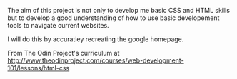 The aim of this project is not only to develop me basic CSS and HTML skills but to develop a good understanding of how to use basic developement tools to navigate current websites.

I will do this by accuratley recreating the google homepage.

From The Odin Project's curriculum at http://www.theodinproject.com/courses/web-development-101/lessons/html-css